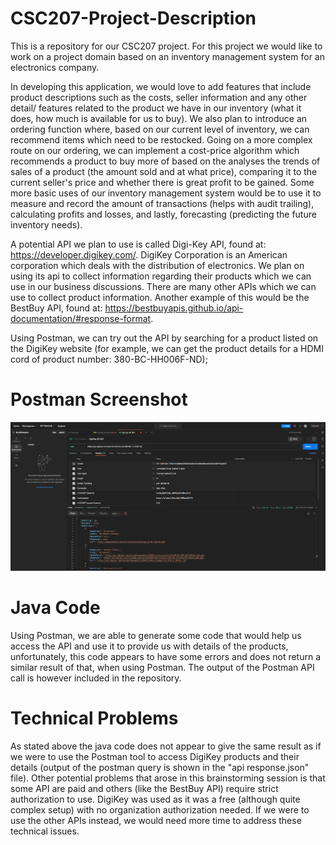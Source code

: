 # CSC207-Project-Description
This is a repository for our CSC207 project. For this project we would like to work on a project domain based on an 
inventory management system for an electronics company. 

In developing this application, we would love to add features that include product descriptions such as the costs,
seller information and any other detail/ features related to the product we have in our inventory (what it does, 
how much is available for us to buy). We also plan to introduce an ordering function where, based on our current level 
of inventory, we can recommend items which need to be restocked. Going on a more complex route on our ordering, we can 
implement a cost-price algorithm which recommends a product to buy more of based on the analyses the trends of sales of 
a product (the amount sold and at what price), comparing it to the current seller's price and whether there is 
great profit to be gained. Some more basic uses of our inventory management system would be to use it to measure and 
record the amount of transactions (helps with audit trailing), calculating profits and losses, and lastly, forecasting 
(predicting the future inventory needs). 

A potential API we plan to use is called Digi-Key API, found at: https://developer.digikey.com/. DigiKey Corporation is 
an American corporation which deals with the distribution of electronics. We plan on using its api to collect information 
regarding their products which we can use in our business discussions. There are many other APIs which we can use to 
collect product information. Another example of this would be the BestBuy API, found at: https://bestbuyapis.github.io/api-documentation/#response-format.

Using Postman, we can try out the API by searching for a product listed on the DigiKey website (for example, we can get 
the product details for a HDMI cord of product number: 380-BC-HH006F-ND);

# Postman Screenshot
![postman.png](postman.png)

# Java Code

Using Postman, we are able to generate some code that would help us access the API and use it to provide us with details 
of the products, unfortunately, this code appears to have some errors and does not return a similar result of that, when 
using Postman. The output of the Postman API call is however included in the repository.

# Technical Problems

As stated above the java code does not appear to give the same result as if we were to use the Postman tool to access 
DigiKey products and their details (output of the postman query is shown in the "api response.json" file). Other 
potential problems that arose in this brainstorming session is that some API are paid and others (like the BestBuy API) 
require strict authorization to use. DigiKey was used as it was a free (although quite complex setup) with no organization 
authorization needed. If we were to use the other APIs instead, we would need more time to address these technical issues.


